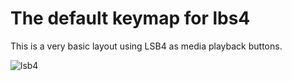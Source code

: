 # The default keymap for lbs4

This is a very basic layout using LSB4 as media playback buttons. 

![lsb4](https://imgur.com/hCDdQIc)